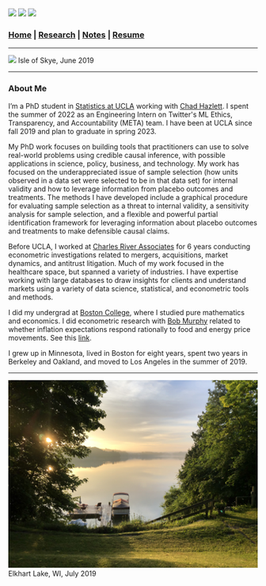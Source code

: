 
### [<img src="https://ucla.edu/favicon.ico" width="24">](http://directory.stat.ucla.edu/active_students/single-page/?smid=1612) [<img src="https://www.linkedin.com/favicon.ico" width="24">](https://www.linkedin.com/in/adam-rohde)  [<img src="https://github.com/favicon.ico" width="24">](https://github.com/Adam-Rohde)

### [Home](README.md) | [Research](Research.md) | [Notes](Notes.md) | [Resume](docs/Adam_R_Rohde_Resume.pdf)

---
![](images/scotland1_2.JPG)
Isle of Skye, June 2019

---
### About Me

I’m a PhD student in [Statistics at UCLA](http://statistics.ucla.edu/) working with [Chad Hazlett](https://www.chadhazlett.com/). I spent the summer of 2022 as an Engineering Intern on Twitter's ML Ethics, Transparency, and Accountability (META) team. I have been at UCLA since fall 2019 and plan to graduate in spring 2023.

My PhD work focuses on building tools that practitioners can use to solve real-world problems using credible causal inference, with possible applications in science, policy, business, and technology. My work has focused on the underappreciated issue of sample selection (how units observed in a data set were selected to be in that data set) for internal validity and how to leverage information from placebo outcomes and treatments. The methods I have developed include a graphical procedure for evaluating sample selection as a threat to internal validity, a sensitivity analysis for sample selection, and a flexible and powerful partial identification framework for leveraging information about placebo outcomes and treatments to make defensible causal claims. 

Before UCLA, I worked at [Charles River Associates](http://www.crai.com/) for 6 years conducting econometric investigations related to mergers, acquisitions, market dynamics, and antitrust litigation. Much of my work focused in the healthcare space, but spanned a variety of industries. I have expertise working with large databases to draw insights for clients and understand markets using a variety of data science, statistical, and econometric tools and methods. 
<!--Over the course of the prior six years at [Charles River Associates](http://www.crai.com/), my work focused on data science related to mergers, acquisitions, and antitrust litigation. This consisted of designing and conducting empirical analyses of market dynamics in a variety of industries. Working with [Sandra Chan](http://www.crai.com/expert/sandra-chan) among others, much of my work was in the healthcare space. My responsibilities included exploring, cleaning, manipulating, and analyzing large client datasets (e.g., shipment data, transaction data, claims data, prescription data) to understand competition, pricing, and client operations. Analyses included modeling prices, demand, willingness-to-pay, market share, market size, and other key factors to estimate effects of anticompetitive acts, potential mergers, and prevailing market conditions. -->

I did my undergrad at [Boston College](https://www.bc.edu/), where I studied pure mathematics and economics. I did econometric research with [Bob Murphy](https://www.bc.edu/bc-web/schools/mcas/departments/economics/people/faculty-directory/robert-murphy.html) related to whether inflation expectations respond rationally to food and energy price movements. See this [link](https://link.springer.com/article/10.1057%2Feej.2015.50).

I grew up in Minnesota, lived in Boston for eight years, spent two years in Berkeley and Oakland, and moved to Los Angeles in the summer of 2019.

--- 
![](images/wi.jpg)
Elkhart Lake, WI, July 2019
